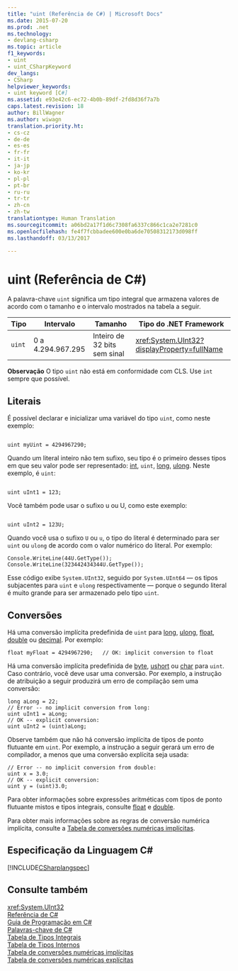 ```yaml
---
title: "uint (Referência de C#) | Microsoft Docs"
ms.date: 2015-07-20
ms.prod: .net
ms.technology:
- devlang-csharp
ms.topic: article
f1_keywords:
- uint
- uint_CSharpKeyword
dev_langs:
- CSharp
helpviewer_keywords:
- uint keyword [C#]
ms.assetid: e93e42c6-ec72-4b0b-89df-2fd8d36f7a7b
caps.latest.revision: 18
author: BillWagner
ms.author: wiwagn
translation.priority.ht:
- cs-cz
- de-de
- es-es
- fr-fr
- it-it
- ja-jp
- ko-kr
- pl-pl
- pt-br
- ru-ru
- tr-tr
- zh-cn
- zh-tw
translationtype: Human Translation
ms.sourcegitcommit: a06bd2a17f1d6c7308fa6337c866c1ca2e7281c0
ms.openlocfilehash: fe4f7fcbbadee600e0ba6de70508312173d098ff
ms.lasthandoff: 03/13/2017

---
```

# <a name="uint-c-reference"></a>uint (Referência de C#)
A palavra-chave `uint` significa um tipo integral que armazena valores de acordo com o tamanho e o intervalo mostrados na tabela a seguir.  
  
|Tipo|Intervalo|Tamanho|Tipo do .NET Framework|  
|----------|-----------|----------|-------------------------|  
|`uint`|0 a 4.294.967.295|Inteiro de 32 bits sem sinal|<xref:System.UInt32?displayProperty=fullName>|  
  
 **Observação** O tipo `uint` não está em conformidade com CLS. Use `int` sempre que possível.  
  
## <a name="literals"></a>Literais  
 É possível declarar e inicializar uma variável do tipo `uint`, como neste exemplo:  
  
```  
  
uint myUint = 4294967290;  
```  
  
 Quando um literal inteiro não tem sufixo, seu tipo é o primeiro desses tipos em que seu valor pode ser representado: [int](../../../csharp/language-reference/keywords/int.md), `uint`, [long](../../../csharp/language-reference/keywords/long.md), [ulong](../../../csharp/language-reference/keywords/ulong.md). Neste exemplo, é `uint`:  
  
```  
  
uint uInt1 = 123;  
```  
  
 Você também pode usar o sufixo u ou U, como este exemplo:  
  
```  
  
uint uInt2 = 123U;  
```  
  
 Quando você usa o sufixo `U` ou `u`, o tipo do literal é determinado para ser `uint` ou `ulong` de acordo com o valor numérico do literal. Por exemplo:  
  
```  
Console.WriteLine(44U.GetType());  
Console.WriteLine(323442434344U.GetType());  
```  
  
 Esse código exibe `System.UInt32`, seguido por `System.UInt64` — os tipos subjacentes para `uint` e `ulong` respectivamente — porque o segundo literal é muito grande para ser armazenado pelo tipo `uint`.  
  
## <a name="conversions"></a>Conversões  
 Há uma conversão implícita predefinida de `uint` para [long](../../../csharp/language-reference/keywords/long.md), [ulong](../../../csharp/language-reference/keywords/ulong.md), [float](../../../csharp/language-reference/keywords/float.md), [double](../../../csharp/language-reference/keywords/double.md) ou [decimal](../../../csharp/language-reference/keywords/decimal.md). Por exemplo:  
  
```  
float myFloat = 4294967290;   // OK: implicit conversion to float  
```  
  
 Há uma conversão implícita predefinida de [byte](../../../csharp/language-reference/keywords/byte.md), [ushort](../../../csharp/language-reference/keywords/ushort.md) ou [char](../../../csharp/language-reference/keywords/char.md) para `uint`. Caso contrário, você deve usar uma conversão. Por exemplo, a instrução de atribuição a seguir produzirá um erro de compilação sem uma conversão:  
  
```  
long aLong = 22;  
// Error -- no implicit conversion from long:  
uint uInt1 = aLong;   
// OK -- explicit conversion:  
uint uInt2 = (uint)aLong;  
```  
  
 Observe também que não há conversão implícita de tipos de ponto flutuante em `uint`. Por exemplo, a instrução a seguir gerará um erro de compilador, a menos que uma conversão explícita seja usada:  
  
```  
// Error -- no implicit conversion from double:  
uint x = 3.0;  
// OK -- explicit conversion:  
uint y = (uint)3.0;   
```  
  
 Para obter informações sobre expressões aritméticas com tipos de ponto flutuante mistos e tipos integrais, consulte [float](../../../csharp/language-reference/keywords/float.md) e [double](../../../csharp/language-reference/keywords/double.md).  
  
 Para obter mais informações sobre as regras de conversão numérica implícita, consulte a [Tabela de conversões numéricas implícitas](../../../csharp/language-reference/keywords/implicit-numeric-conversions-table.md).  
  
## <a name="c-language-specification"></a>Especificação da Linguagem C#  
 [!INCLUDE[CSharplangspec](../../../csharp/language-reference/keywords/includes/csharplangspec_md.md)]  
  
## <a name="see-also"></a>Consulte também  
 <xref:System.UInt32>   
 [Referência de C#](../../../csharp/language-reference/index.md)   
 [Guia de Programação em C#](../../../csharp/programming-guide/index.md)   
 [Palavras-chave de C#](../../../csharp/language-reference/keywords/index.md)   
 [Tabela de Tipos Integrais](../../../csharp/language-reference/keywords/integral-types-table.md)   
 [Tabela de Tipos Internos](../../../csharp/language-reference/keywords/built-in-types-table.md)   
 [Tabela de conversões numéricas implícitas](../../../csharp/language-reference/keywords/implicit-numeric-conversions-table.md)   
 [Tabela de conversões numéricas explícitas](../../../csharp/language-reference/keywords/explicit-numeric-conversions-table.md)
